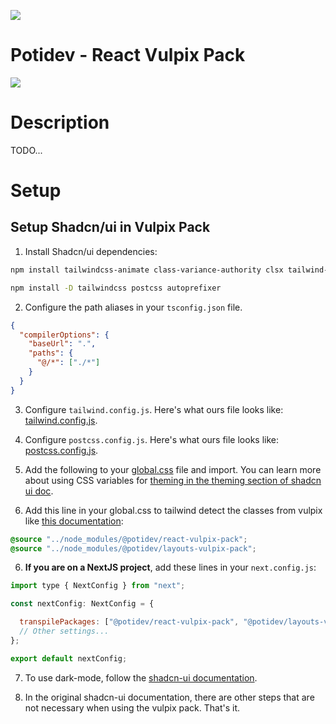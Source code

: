 ![](../.github/assets/svg/logo.svg)

# Potidev - React Vulpix Pack

[![](https://img.shields.io/badge/Beta-0.0.4-purple)](https://www.npmjs.com/package/@potidev/layouts-vulpix-pack)

# Description

TODO...

# Setup

## Setup Shadcn/ui in Vulpix Pack

1. Install Shadcn/ui dependencies:

```bash
npm install tailwindcss-animate class-variance-authority clsx tailwind-merge lucide-react @potidev/react-vulpix-pack
```

```bash
npm install -D tailwindcss postcss autoprefixer
```

2. Configure the path aliases in your `tsconfig.json` file.

```json
{
  "compilerOptions": {
    "baseUrl": ".",
    "paths": {
      "@/*": ["./*"]
    }
  }
}
```

3. Configure `tailwind.config.js`. Here's what ours file looks like: [tailwind.config.js](tailwind.config.js).

3. Configure `postcss.config.js`. Here's what ours file looks like: [postcss.config.js](postcss.config.js).

4. Add the following to your [global.css](src/styles/css/global.css) file and import. You can learn more about using CSS variables for [theming in the theming section of shadcn ui doc](https://ui.shadcn.com/docs/theming).

5. Add this line in your global.css to tailwind detect the classes from vulpix like [this documentation](https://tailwindcss.com/docs/detecting-classes-in-source-files#explicitly-registering-sources):

```css
@source "../node_modules/@potidev/react-vulpix-pack";
@source "../node_modules/@potidev/layouts-vulpix-pack";
```

6. **If you are on a NextJS project**, add these lines in your `next.config.js`:

```javascript
import type { NextConfig } from "next";

const nextConfig: NextConfig = {

  transpilePackages: ["@potidev/react-vulpix-pack", "@potidev/layouts-vulpix-pack"],
  // Other settings...
};

export default nextConfig;
```

7. To use dark-mode, follow the [shadcn-ui documentation](https://ui.shadcn.com/docs/dark-mode).

8. In the original shadcn-ui documentation, there are other steps that are not necessary when using the vulpix pack. That's it.
